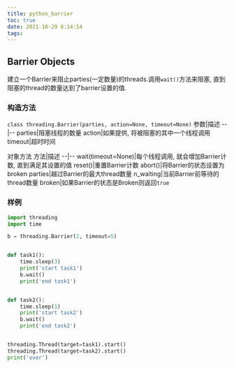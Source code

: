 ```yaml
---
title: python_barrier
toc: true
date: 2021-10-29 8:14:54
tags:
---
```


## Barrier Objects
建立一个Barrier来阻止parties(一定数量)的threads.调用`wait()`方法来阻塞, 直到阻塞的thread的数量达到了barrier设置的值.


### 构造方法
`class threading.Barrier(parties, action=None, timeout=None)`
参数|描述
--|--
parties|阻塞线程的数量
action|如果提供, 将被阻塞的其中一个线程调用
timeout|超时时间

对象方法
方法|描述
--|--
wait(timeout=None)|每个线程调用, 就会增加Barrier计数, 直到满足其设置的值
reset()|重置Barrier计数
abort()|将Barrier的状态设置为broken
parties|越过Barrier的最大thread数量
n_waiting|当前Barrier前等待的thread数量
broken|如果Barrier的状态是Broken则返回`true`

### 样例

```python
import threading
import time

b = threading.Barrier(2, timeout=5)


def task1():
    time.sleep(3)
    print('start task1')
    b.wait()
    print('end task1')


def task2():
    time.sleep(1)
    print('start task2')
    b.wait()
    print('end task2')


threading.Thread(target=task1).start()
threading.Thread(target=task2).start()
print('over')
```
